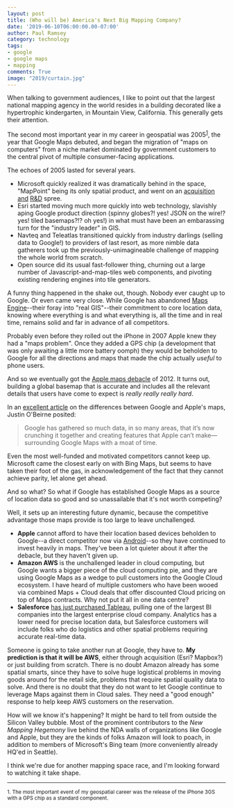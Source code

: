 ```yaml
---
layout: post
title: (Who will be) America's Next Big Mapping Company?
date: '2019-06-10T06:00:00.00-07:00'
author: Paul Ramsey
category: technology
tags:
- google
- google maps
- mapping
comments: True
image: "2019/curtain.jpg"
---
```


When talking to government audiences, I like to point out that the largest national mapping agency in the world resides in a building decorated like a hypertrophic kindergarten, in Mountain View, California. This generally gets their attention.

The second most important year in my career in geospatial was 2005<sup><a href='#1'>1</a></sup>, the year that Google Maps debuted, and began the migration of "maps on computers" from a niche market dominated by government customers to the central pivot of multiple consumer-facing applications. 

The echoes of 2005 lasted for several years.

* Microsoft quickly realized it was dramatically behind in the space, "MapPoint" being its only spatial product, and went on an [acquisition](https://www.vexcel-imaging.com/company/) [and](https://www.gim-international.com/content/news/microsoft-corporation-acquires-geotango) [R&D](https://en.wikipedia.org/wiki/Photosynth) spree. 
* Esri started moving much more quickly into web technology, slavishly aping  Google product direction (spinny globes?! yes! JSON on the wire!? yes! tiled basemaps?!? oh yes!) in what must have been an embarassing turn for the "industry leader" in GIS. 
* Navteq and Teleatlas transitioned quickly from industry darlings (selling data to Google!) to providers of last resort, as more nimble data gatherers took up the previously-unimagineable challenge of mapping the whole world from scratch.
* Open source did its usual fast-follower thing, churning out a large number of Javascript-and-map-tiles web components, and pivoting existing rendering engines into tile generators.

A funny thing happened in the shake out, though. Nobody ever caught up to Google. Or even came very close. While Google has abandoned [Maps Engine](https://mapsengine.google.com/about/index.html)--their foray into "real GIS"--their commitment to core location data, knowing where everything is and what everything is, all the time and in real time, remains solid and far in advance of all competitors.

Probably even before they rolled out the iPhone in 2007 Apple knew they had a "maps problem". Once they added a GPS chip (a development that was only awaiting a little more battery oomph) they would be beholden to Google for all the directions and maps that made the chip actually *useful* to phone users.

And so we eventually got the [Apple maps debacle](https://www.businessinsider.com/the-apple-maps-debacle-2012-9) of 2012. It turns out, building a global basemap that is accurate and includes all the relevant details that users have come to expect is *really really really hard*.

In an [excellent article](https://www.justinobeirne.com/google-maps-moat) on the differences between Google and Apple's maps, Justin O'Beirne posited:

> Google has gathered so much data, in so many areas, that it’s now crunching it together and creating features that Apple can’t make—surrounding Google Maps with a moat of time.

Even the most well-funded and motivated competitors cannot keep up. Microsoft came the closest early on with Bing Maps, but seems to have taken their foot of the gas, in acknowledgement of the fact that they cannot achieve parity, let alone get ahead.

And so what? So what if Google has established Google Maps as a source of location data so good and so unassailable that it's not worth competing?

Well, it sets up an interesting future dynamic, because the competitive advantage those maps provide is too large to leave unchallenged.

* **Apple** cannot afford to have their location based devices beholden to Google--a direct competitor now via [Android](https://www.lifewire.com/iphone-vs-android-best-smartphone-2000309)--so they have continued to invest heavily in maps. They've been a lot quieter about it after the debacle, but they haven't given up.
* **Amazon AWS** is the unchallenged leader in cloud computing, but Google wants a bigger piece of the cloud computing pie, and they are using Google Maps as a wedge to pull customers into the Google Cloud ecosystem. I have heard of multiple customers who have been wooed via combined Maps + Cloud deals that offer discounted Cloud pricing on top of Maps contracts. Why not put it all in one data centre?
* **Salesforce** [has just purchased Tableau](https://techcrunch.com/2019/06/10/salesforce-is-buying-data-visualization-company-tableau-for-15-7b-in-all-stock-deal/), pulling one of the largest BI companies into the largest enterprise cloud company. Analytics has a lower need for precise location data, but Salesforce customers will include folks who do logistics and other spatial problems requiring accurate real-time data.

Someone is going to take another run at Google, they have to. **My prediction is that it will be AWS**, either through acquisition (Esri? Mapbox?) or just building from scratch. There is no doubt Amazon already has some spatial smarts, since they have to solve huge logistical problems in moving goods around for the retail side, problems that require spatial quality data to solve. And there is no doubt that they do not want to let Google continue to leverage Maps against them in Cloud sales. They need a "good enough" response to help keep AWS customers on the reservation.

How will we know it's happening? It might be hard to tell from outside the Silicon Valley bubble. Most of the prominent contributors to the *New Mapping Hegemony* live behind the NDA walls of organizations like Google and Apple, but they are the kinds of folks Amazon will look to poach, in addition to members of Microsoft's Bing team (more conveniently already HQ'ed in Seattle).

I think we're due for another mapping space race, and I'm looking forward to watching it take shape.

--------

<small><a name='1'>1</a>. The most important event of my geospatial career was the release of the iPhone 3GS with a GPS chip as a standard component.</small>
